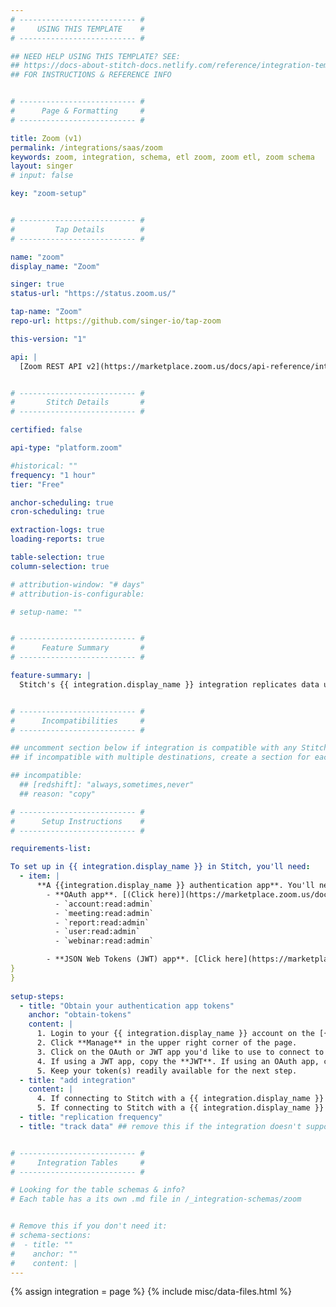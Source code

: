 ```yaml
---
# -------------------------- #
#     USING THIS TEMPLATE    #
# -------------------------- #

## NEED HELP USING THIS TEMPLATE? SEE:
## https://docs-about-stitch-docs.netlify.com/reference/integration-templates/saas/
## FOR INSTRUCTIONS & REFERENCE INFO


# -------------------------- #
#      Page & Formatting     #
# -------------------------- #

title: Zoom (v1)
permalink: /integrations/saas/zoom
keywords: zoom, integration, schema, etl zoom, zoom etl, zoom schema
layout: singer
# input: false

key: "zoom-setup"


# -------------------------- #
#         Tap Details        #
# -------------------------- #

name: "zoom"
display_name: "Zoom"

singer: true
status-url: "https://status.zoom.us/"

tap-name: "Zoom"
repo-url: https://github.com/singer-io/tap-zoom

this-version: "1"

api: |
  [Zoom REST API v2](https://marketplace.zoom.us/docs/api-reference/introduction){:target="new"}


# -------------------------- #
#       Stitch Details       #
# -------------------------- #

certified: false

api-type: "platform.zoom"

#historical: ""
frequency: "1 hour"
tier: "Free"

anchor-scheduling: true
cron-scheduling: true

extraction-logs: true
loading-reports: true

table-selection: true
column-selection: true

# attribution-window: "# days"
# attribution-is-configurable: 

# setup-name: ""


# -------------------------- #
#      Feature Summary       #
# -------------------------- #

feature-summary: |
  Stitch's {{ integration.display_name }} integration replicates data using the {{ integration.api | flatify | strip }}. Refer to the [Schema](#schema) section for a list of objects available for replication.


# -------------------------- #
#      Incompatibilities     #
# -------------------------- #

## uncomment section below if integration is compatible with any Stitch destinations
## if incompatible with multiple destinations, create a section for each destination

## incompatible:
  ## [redshift]: "always,sometimes,never"
  ## reason: "copy" 

# -------------------------- #
#      Setup Instructions    #
# -------------------------- #

requirements-list:

To set up in {{ integration.display_name }} in Stitch, you'll need:
  - item: |
      **A {{integration.display_name }} authentication app**. You'll need one or the other to connect your {{integration.display_name }} account to Stitch:
        - **OAuth app**. [(Click here)](https://marketplace.zoom.us/docs/guides/build/oauth-app) for more information on OAuth apps. If using a {{ integration.display_name }} OAuth App to connect to Stitch, make sure that the following scopes are included in the app:
          - `account:read:admin`
          - `meeting:read:admin`
          - `report:read:admin`
          - `user:read:admin`
          - `webinar:read:admin`

        - **JSON Web Tokens (JWT) app**. [Click here](https://marketplace.zoom.us/docs/guides/build/jwt-app) for more information on JWT apps. 
}
}
  
setup-steps:
  - title: "Obtain your authentication app tokens"
    anchor: "obtain-tokens"
    content: |
      1. Login to your {{ integration.display_name }} account on the [{{ integration.display_name }} App Marketplace](https://marketplace.zoom.us/){:target="new"}.
      2. Click **Manage** in the upper right corner of the page.
      3. Click on the OAuth or JWT app you'd like to use to connect to Stitch.
      4. If using a JWT app, copy the **JWT**. If using an OAuth app, copy the **Client ID**, **Client Secret**, and **Refresh Token**.
      5. Keep your token(s) readily available for the next step.
  - title: "add integration"
    content: |
      4. If connecting to Stitch with a {{ integration.display_name }} OAuth app, paste the **Client ID**, **Client Secret**, and **Refresh Token** you obtained in [step 1](#obtain-tokens) into their respective fields.
      5. If connecting to Stitch with a {{ integration.display_name }} JWT app, paste the **JWT** you obtained in [step 1](#obtain-tokens) into its respective field.
  - title: "replication frequency"
  - title: "track data" ## remove this if the integration doesn't support at least table selection


# -------------------------- #
#     Integration Tables     #
# -------------------------- #

# Looking for the table schemas & info?
# Each table has a its own .md file in /_integration-schemas/zoom


# Remove this if you don't need it:
# schema-sections:
#  - title: ""
#    anchor: ""
#    content: |
---
```

{% assign integration = page %}
{% include misc/data-files.html %}